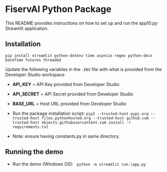 # FiservAI Python Package

This README provides instructions on how to set up and run the app10.py Streamlit application.

## Installation
`pip install streamlit python-dotenv time asyncio regex python-docx DateTime futures threaded`

Update the following variables in the `.ENV` file with what is provided from the Developer Studio workspace
- **API_KEY** =  API Key provided from Developer Studio
- **API_SECRET** = API Secret provided from Developer Studio
- **BASE_URL** = Host URL provided from Developer Studio

- Run the package installation script: `pip3 --trusted-host pypi.org --trusted-host files.pythonhosted.org --trusted-host github.com --trusted-host objects.githubusercontent.com install -r requirements.txt`

- Note: ensure having constants.py in same directory.

## Running the demo
- Run the demo (Windows OS): ` python -m streamlit run.\app.py`
